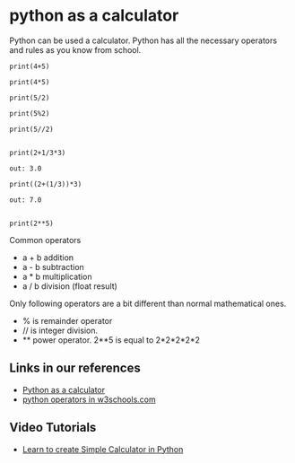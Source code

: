 # python as a calculator


Python can be used a calculator. 
Python has all the necessary operators and rules as you know from school.


	print(4+5)

	print(4*5)

	print(5/2)

	print(5%2)

	print(5//2)


	print(2+1/3*3)

	out: 3.0

	print((2+(1/3))*3)

	out: 7.0


	print(2**5)

Common operators

- a + b addition
- a - b subtraction
- a * b multiplication
- a / b division (float result)



Only following operators are a bit different than normal mathematical ones.

- % is remainder operator 
- // is integer division.
- ** power operator. 2\*\*5 is equal to 2\*2\*2\*2\*2 


## Links in our references

- [Python as a calculator](https://docs.python.org/3.7/tutorial/introduction.html#using-python-as-a-calculator)
- [python operators in w3schools.com](https://www.w3schools.com/python/python_operators.asp)

## Video Tutorials

- [Learn to create Simple Calculator in Python](https://youtu.be/5m9AR4PBlGE)




